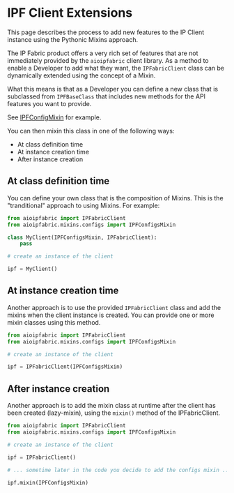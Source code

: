 # IPF Client Extensions

This page describes the process to add new features to the IP Client instance
using the Pythonic Mixins approach.

The IP Fabric product offers a very rich set of features that are not
immediately provided by the `aioipfabric` client library.  As a method to enable
a Developer to add what they want, the `IPFabricClient` class can be dynamically
extended using the concept of a Mixin.

What this means is that as a Developer you can define a new class that is
subclassed from `IPFBaseClass` that includes new methods for the API features
you want to provide.

See [IPFConfigMixin](../aioipfabric/mixins/configs.py) for example.

You can then mixin this class in one of the following ways:

   * At class definition time
   * At instance creation time
   * After instance creation

## At class definition time

You can define your own class that is the composition of Mixins.  This is the "tranditional"
approach to using Mixins.  For example:

````python
from aioipfabric import IPFabricClient
from aioipfabric.mixins.configs import IPFConfigsMixin

class MyClient(IPFConfigsMixin, IPFabricClient):
    pass

# create an instance of the client

ipf = MyClient()
````

## At instance creation time

Another approach is to use the provided `IPFabricClient` class and add the mixins when
the client instance is created.  You can provide one or more mixin classes using this
method.

````python
from aioipfabric import IPFabricClient
from aioipfabric.mixins.configs import IPFConfigsMixin

# create an instance of the client

ipf = IPFabricClient(IPFConfigsMixin)
````

## After instance creation

Another approach is to add the mixin class at runtime after the client has been created (lazy-mixin),
using the `mixin()` method of the IPFabricClient.

````python
from aioipfabric import IPFabricClient
from aioipfabric.mixins.configs import IPFConfigsMixin

# create an instance of the client

ipf = IPFabricClient()

# ... sometime later in the code you decide to add the configs mixin ...

ipf.mixin(IPFConfigsMixin)

````
